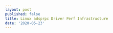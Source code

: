 ```yaml
---
layout: post
published: false
title: Linux adsprpc Driver Perf Infrastructure
date: '2020-05-23'
---
```

